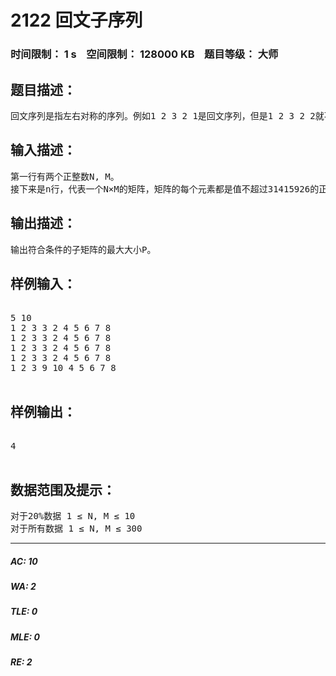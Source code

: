 # 2122 回文子序列   
### 时间限制： 1 s&nbsp;&nbsp;&nbsp;&nbsp;空间限制： 128000 KB&nbsp;&nbsp;&nbsp;&nbsp;题目等级： 大师  
## 题目描述：  

<pre>
回文序列是指左右对称的序列。例如1 2 3 2 1是回文序列，但是1 2 3 2 2就不是。我们会给定一个N×M的矩阵，你需要从这个矩阵中找出一个P×P的子矩阵，使得这个子矩阵的每一列和每一行都是回文序列。
</pre>
  
  
## 输入描述：  

<pre>
第一行有两个正整数N, M。             
接下来是n行，代表一个N×M的矩阵，矩阵的每个元素都是值不超过31415926的正整数。
</pre>
  
  
## 输出描述：  

<pre>
输出符合条件的子矩阵的最大大小P。
</pre>
  
  
## 样例输入：  

<pre>

5 10
1 2 3 3 2 4 5 6 7 8
1 2 3 3 2 4 5 6 7 8
1 2 3 3 2 4 5 6 7 8
1 2 3 3 2 4 5 6 7 8
1 2 3 9 10 4 5 6 7 8

</pre>
  
  
## 样例输出：  

<pre>

4

</pre>
  
  
## 数据范围及提示：  

<pre>
对于20%数据 1 ≤ N, M ≤ 10
对于所有数据 1 ≤ N, M ≤ 300
</pre>
  
  
***  

##### AC: 10  
##### WA: 2  
##### TLE: 0  
##### MLE: 0  
##### RE: 2  

